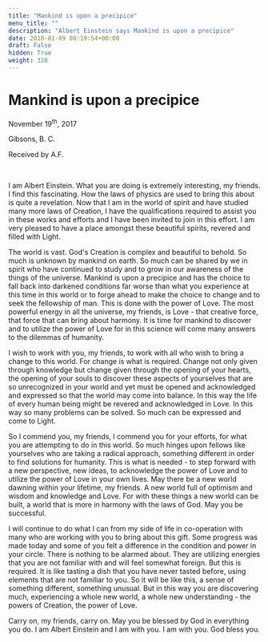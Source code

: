 ```yaml
---
title: "Mankind is upon a precipice"
menu_title: ""
description: "Albert Einstein says Mankind is upon a precipice"
date: 2018-01-09 00:19:54+00:00
draft: False
hidden: True
weight: 328
---
```

# Mankind is upon a precipice

November 19<sup>th</sup>, 2017

Gibsons, B. C.

Received by A.F.

 

I am Albert Einstein. What you are doing is extremely interesting, my friends. I find this fascinating. How the laws of physics are used to bring this about is quite a revelation. Now that I am in the world of spirit and have studied many more laws of Creation, I have the qualifications required to assist you in these works and efforts and I have been invited to join in this effort. I am very pleased to have a place amongst these beautiful spirits, revered and filled with Light.

The world is vast. God's Creation is complex and beautiful to behold. So much is unknown by mankind on earth. So much can be shared by we in spirit who have continued to study and to grow in our awareness of the things of the universe. Mankind is upon a precipice and has the choice to fall back into darkened conditions far worse than what you experience at this time in this world or to forge ahead to make the choice to change and to seek the fellowship of man. This is done with the power of Love. The most powerful energy in all the universe, my friends, is Love - that creative force, that force that can bring about harmony. It is time for mankind to discover and to utilize the power of Love for in this science will come many answers to the dilemmas of humanity.

I wish to work with you, my friends, to work with all who wish to bring a change to this world. For change is what is required. Change not only given through knowledge but change given through the opening of your hearts, the opening of your souls to discover these aspects of yourselves that are so unrecognized in your world and yet must be opened and acknowledged and expressed so that the world may come into balance. In this way the life of every human being might be revered and acknowledged in Love. In this way so many problems can be solved. So much can be expressed and come to Light.

So I commend you, my friends, I commend you for your efforts, for what you are attempting to do in this world. So much hinges upon fellows like yourselves who are taking a radical approach, something different in order to find solutions for humanity. This is what is needed - to step forward with a new perspective, new ideas, to acknowledge the power of Love and to utilize the power of Love in your own lives. May there be a new world dawning within your lifetime, my friends. A new world full of optimism and wisdom and knowledge and Love. For with these things a new world can be built, a world that is more in harmony with the laws of God. May you be successful. 

I will continue to do what I can from my side of life in co-operation with many who are working with you to bring about this gift. Some progress was made today and some of you felt a difference in the condition and power in your circle. There is nothing to be alarmed about. They are utilizing energies that you are not familiar with and will feel somewhat foreign. But this is required. It is like tasting a dish that you have never tasted before, using elements that are not familiar to you. So it will be like this, a sense of something different, something unusual. But in this way you are discovering much, experiencing a whole new world, a whole new understanding - the powers of Creation, the power of Love.

Carry on, my friends, carry on. May you be blessed by God in everything you do. I am Albert Einstein and I am with you. I am with you. God bless you.
